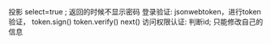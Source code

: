 投影 select=true ; 返回的时候不显示密码
登录验证: jsonwebtoken，进行token验证，
	token.sign()
	token.verify()
	next()
访问权限认证:
	判断id;
	只能修改自己的信息